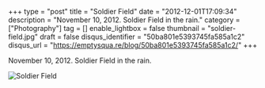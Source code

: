 +++
type = "post"
title = "Soldier Field"
date = "2012-12-01T17:09:34"
description = "November 10, 2012. Soldier Field in the rain."
category = ["Photography"]
tag = []
enable_lightbox = false
thumbnail = "soldier-field.jpg"
draft = false
disqus_identifier = "50ba801e5393745fa585a1c2"
disqus_url = "https://emptysqua.re/blog/50ba801e5393745fa585a1c2/"
+++

<p>November 10, 2012. Soldier Field in the rain.</p>
<p><img style="display:block; margin-left:auto; margin-right:auto;" src="soldier-field.jpg" alt="Soldier Field" title="soldier-field.jpg" border="0"   /></p>
